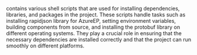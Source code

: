 contains various shell scripts that are used for installing dependencies, libraries, and packages in the project. These scripts handle tasks such as installing rapidjson library for AzureEP, setting environment variables, building components from source, and installing the protobuf library on different operating systems. They play a crucial role in ensuring that the necessary dependencies are installed correctly and that the project can run smoothly on different platforms.